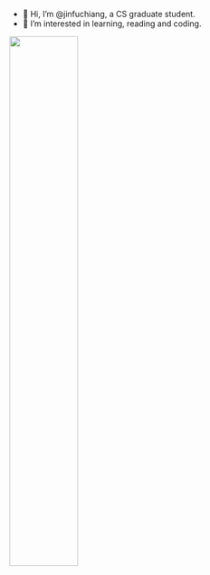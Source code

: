 - 👋 Hi, I’m @jinfuchiang, a CS graduate student.
- 👀 I’m interested in learning, reading and coding.
<!--- 💞️ I’m looking to collaborate on ...--->

<div>
  <img  src="https://github-readme-stats.vercel.app/api?username=jinfuchiang&bg_color=30,e96443,904e95&title_color=fff&text_color=fff" width=49%/>
</div>

<!---
jinfuchiang/jinfuchiang is a ✨ special ✨ repository because its `README.md` (this file) appears on your GitHub profile.
You can click the Preview link to take a look at your changes.
--->
